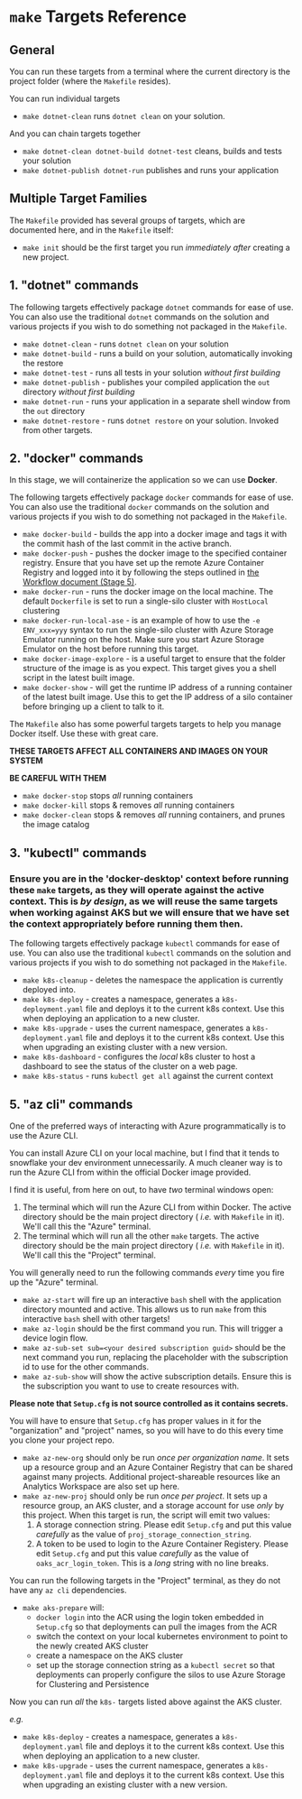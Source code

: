 # `make` Targets Reference

## General

You can run these targets from a terminal where the current directory is the project folder (where the `Makefile` resides).

You can run individual targets
- `make dotnet-clean` runs `dotnet clean` on your solution.

And you can chain targets together
- `make dotnet-clean dotnet-build dotnet-test` cleans, builds and tests your solution
- `make dotnet-publish dotnet-run` publishes and runs your application

## Multiple Target Families

The `Makefile` provided has several groups of targets, which are documented here, and in the `Makefile` itself:

- `make init` should be the first target you run _immediately after_ creating a new project.

## 1. "dotnet" commands

The following targets effectively package `dotnet` commands for ease of use. You can also use the traditional `dotnet` commands on the solution and various projects if you wish to do something not packaged in the `Makefile`.

- `make dotnet-clean` - runs `dotnet clean` on your solution
- `make dotnet-build` - runs a build on your solution, automatically invoking the restore
- `make dotnet-test`  - runs all tests in your solution *without first building*
- `make dotnet-publish` - publishes your compiled application the `out` directory *without first building*
- `make dotnet-run` - runs your application in a separate shell window from the `out` directory
- `make dotnet-restore` - runs `dotnet restore` on your solution. Invoked from other targets.

## 2. "docker" commands

In this stage, we will containerize the application so we can use **Docker**.

The following targets effectively package `docker` commands for ease of use. You can also use the traditional `docker` commands on the solution and various projects if you wish to do something not packaged in the `Makefile`.

- `make docker-build` - builds the app into a docker image and tags it with the commit hash of the last commit in the active branch.
- `make docker-push` - pushes the docker image to the specified container registry. Ensure that you have set up the remote Azure Container Registry and logged into it by following the steps outlined in [the Workflow document (Stage 5)](development-workflow.md).
- `make docker-run` - runs the docker image on the local machine. The default `Dockerfile` is set to run a single-silo cluster with `HostLocal` clustering
- `make docker-run-local-ase` - is an example of how to use the `-e ENV_xxx=yyy` syntax to run the single-silo cluster with Azure Storage Emulator running on the host. Make sure you start Azure Storage Emulator on the host before running this target.
- `make docker-image-explore` - is a useful target to ensure that the folder structure of the image is as you expect. This target gives you a shell script in the latest built image.
- `make docker-show` - will get the runtime IP address of a running container of the latest built image. Use this to get the IP address of a silo container before bringing up a client to talk to it.

The `Makefile` also has some powerful targets targets to help you manage Docker itself. Use these with great care.

**THESE TARGETS AFFECT ALL CONTAINERS AND IMAGES ON YOUR SYSTEM**

**BE CAREFUL WITH THEM**
- `make docker-stop` stops _all_ running containers
- `make docker-kill` stops & removes _all_ running containers
- `make docker-clean` stops & removes _all_ running containers, and prunes the image catalog

## 3. "kubectl" commands

### **Ensure you are in the 'docker-desktop' context before running these `make` targets, as they will operate against the active context. This is _by design_, as we will reuse the same targets when working against AKS but we will ensure that we have set the context appropriately before running them then.**

The following targets effectively package `kubectl` commands for ease of use. You can also use the traditional `kubectl` commands on the solution and various projects if you wish to do something not packaged in the `Makefile`.

- `make k8s-cleanup` - deletes the namespace the application is currently deployed into.
- `make k8s-deploy` - creates a namespace, generates a `k8s-deployment.yaml` file and deploys it to the current k8s context. Use this when deploying an application to a new cluster.
- `make k8s-upgrade` - uses the current namespace, generates a `k8s-deployment.yaml` file and deploys it to the current k8s context. Use this when upgrading an existing cluster with a new version.
- `make k8s-dashboard` - configures the *local* k8s cluster to host a dashboard to see the status of the  cluster on a web page.
- `make k8s-status` - runs `kubectl get all` against the current context

## 5. "az cli" commands

One of the preferred ways of interacting with Azure programmatically is to use the Azure CLI. 

You can install Azure CLI on your local machine, but I find that it tends to snowflake your dev environment unnecessarily. A much cleaner way is to run the Azure CLI from within the official Docker image provided.

I find it is useful, from here on out, to have _two_ terminal windows open: 
1. The terminal which will run the Azure CLI from within Docker. The active directory should be the main project directory ( _i.e._ with `Makefile` in it). We'll call this the "Azure" terminal.
1. The terminal which will run all the other `make` targets. The active directory should be the main project directory ( _i.e._ with `Makefile` in it). We'll call this the "Project" terminal.

You will generally need to run the following commands _every_ time you fire up the "Azure" terminal.
- `make az-start` will fire up an interactive `bash` shell with the application directory mounted and active. This allows us to run `make` from this interactive `bash` shell with other targets!
- `make az-login` should be the first command you run. This will trigger a device login flow.
- `make az-sub-set sub=<your desired subscription guid>` should be the next command you run, replacing the placeholder with the subscription id to use for the other commands.
- `make az-sub-show` will show the active subscription details. Ensure this is the subscription you want to use to create resources with.

**Please note that `Setup.cfg` is not source controlled as it contains secrets.**

You will have to ensure that `Setup.cfg` has proper values in it for the "organization" and "project" names, so you will have to do this every time you clone your project repo.

- `make az-new-org` should only be run _once per organization name_. It sets up a resource group and an Azure Container Registry that can be shared against many projects. Additional project-shareable resources like an Analytics Workspace are also set up here. 
- `make az-new-proj` should only be run _once per project_. It sets up a resource group, an AKS cluster, and a storage account for use _only_ by this project. When this target is run, the script will emit two values:
    1. A storage connection string. Please edit `Setup.cfg` and put this value _carefully_ as the value of `proj_storage_connection_string`.
    1. A token to be used to login to the Azure Container Registery. Please edit `Setup.cfg` and put this value _carefully_ as the value of `oaks_acr_login_token`. This is a _long_ string with no line breaks.

You can run the following targets in the "Project" terminal, as they do not have any `az cli` dependencies.
- `make aks-prepare` will: 
    - `docker login` into the ACR using the login token embedded in `Setup.cfg` so that deployments can pull the images from the ACR
    - switch the context on your local kubernetes environment to point to the newly created AKS cluster
    - create a namespace on the AKS cluster
    - set up the storage connection string as a `kubectl secret` so that deployments can properly configure the silos to use Azure Storage for Clustering and Persistence

Now you can run _all_ the `k8s-` targets listed above against the AKS cluster.

_e.g._
- `make k8s-deploy` - creates a namespace, generates a `k8s-deployment.yaml` file and deploys it to the current k8s context. Use this when deploying an application to a new cluster.
- `make k8s-upgrade` - uses the current namespace, generates a `k8s-deployment.yaml` file and deploys it to the current k8s context. Use this when upgrading an existing cluster with a new version.
